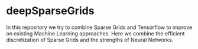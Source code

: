 # deepSparseGrids
In this repository we try to combine Sparse Grids and Tensorflow to improve on existing Machine Learning approaches. Here we combine the efficient discretization of Sparse Grids and the strengths of Neural Networks.
